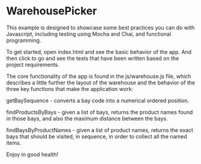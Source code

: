 # WarehousePicker
This example is designed to showcase some best practices you can do with Javascript, including testing using Mocha and Chai, and functional programming.

To get started, open index.html and see the basic behavior of the app.  And then click to go and see the tests that have been written based on the project requirements.

The core functionality of the app is found in the js/warehouse.js file, which describes a little further the layout of the warehouse and the behavior of the three key functions that make the application work:

getBaySequence - converts a bay code into a numerical ordered position.

findProductsByBays - given a list of bays, returns the product names found in those bays, and also the maximum distance between the bays.

findBaysByProductNames - given a list of product names, returns the exact bays that should be visited, in sequence, in order to collect all the named items.

Enjoy in good health!
